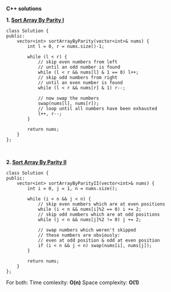 **C++ solutions**

**1. [Sort Array By Parity I](https://leetcode.com/problems/sort-array-by-parity)**

```
class Solution {
public:
    vector<int> sortArrayByParity(vector<int>& nums) {
        int l = 0, r = nums.size()-1;
        
        while (l < r) {
            // skip even numbers from left
            // until an odd number is found
            while (l < r && nums[l] & 1 == 0) l++;
            // skip odd numbers from right
            // until an even number is found
            while (l < r && nums[r] & 1) r--;
            
            // now swap the numbers
            swap(nums[l], nums[r]);
            // loop until all numbers have been exhausted
            l++, r--;
        }
        
        return nums;
    }
};
```

<br>

**2. [Sort Array By Parity II](https://leetcode.com/problems/sort-array-by-parity-ii/)**

```
class Solution {
public:
    vector<int> sortArrayByParityII(vector<int>& nums) {
        int i = 0, j = 1, n = nums.size();
        
        while (i < n && j < n) {
            // skip even numbers which are at even positions
            while (i < n && nums[i]%2 == 0) i += 2;
            // skip odd numbers which are at odd positions
            while (j < n && nums[j]%2 != 0) j += 2;
            
            // swap numbers which weren't skipped
            // these numbers are obviously:
            // even at odd position & odd at even position
            if (i < n && j < n) swap(nums[i], nums[j]);
        }
        
        return nums;
    }
};
```

For both:
Time comlexity: **O(n)**
Space complexity: **O(1)**

